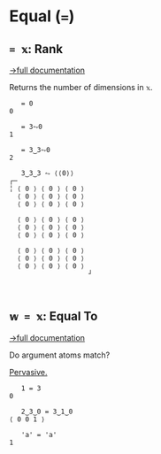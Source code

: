 # Equal (`=`)

## `= 𝕩`: Rank
[→full documentation](https://mlochbaum.github.io/BQN/doc/shape.html)

Returns the number of dimensions in `𝕩`.


```bqn
   = 0
0

   = 3⥊0
1

   = 3‿3⥊0
2

   3‿3‿3 ⥊ ⟨⟨0⟩⟩
┌─                   
╎ ⟨ 0 ⟩ ⟨ 0 ⟩ ⟨ 0 ⟩  
  ⟨ 0 ⟩ ⟨ 0 ⟩ ⟨ 0 ⟩  
  ⟨ 0 ⟩ ⟨ 0 ⟩ ⟨ 0 ⟩  
                     
  ⟨ 0 ⟩ ⟨ 0 ⟩ ⟨ 0 ⟩  
  ⟨ 0 ⟩ ⟨ 0 ⟩ ⟨ 0 ⟩  
  ⟨ 0 ⟩ ⟨ 0 ⟩ ⟨ 0 ⟩  
                     
  ⟨ 0 ⟩ ⟨ 0 ⟩ ⟨ 0 ⟩  
  ⟨ 0 ⟩ ⟨ 0 ⟩ ⟨ 0 ⟩  
  ⟨ 0 ⟩ ⟨ 0 ⟩ ⟨ 0 ⟩  
                    ┘



```
## `𝕨 = 𝕩`: Equal To
[→full documentation](https://mlochbaum.github.io/BQN/doc/arithmetic.html#comparisons)

Do argument atoms match?

[Pervasive.](https://mlochbaum.github.io/BQN/doc/arithmetic.html#pervasion)

```bqn
   1 = 3
0

   2‿3‿0 = 3‿1‿0
⟨ 0 0 1 ⟩

   'a' = 'a'
1
```
